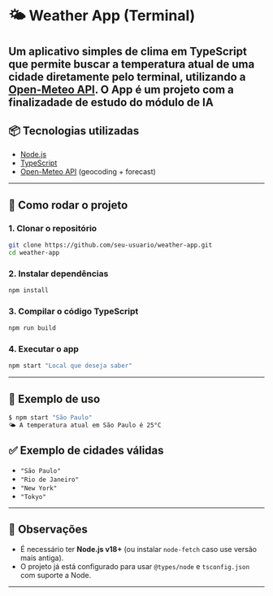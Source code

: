 # 🌤️ Weather App (Terminal)

Um aplicativo simples de **clima em TypeScript** que permite buscar a temperatura atual de uma cidade diretamente pelo **terminal**, utilizando a [Open-Meteo API](https://open-meteo.com/).
O App é um projeto com a finalizadade de estudo do módulo de IA 
---

## 📦 Tecnologias utilizadas

* [Node.js](https://nodejs.org/)
* [TypeScript](https://www.typescriptlang.org/)
* [Open-Meteo API](https://open-meteo.com/) (geocoding + forecast)

---

## 🚀 Como rodar o projeto

### 1. Clonar o repositório

```bash
git clone https://github.com/seu-usuario/weather-app.git
cd weather-app
```

### 2. Instalar dependências

```bash
npm install
```

### 3. Compilar o código TypeScript

```bash
npm run build
```

### 4. Executar o app

```bash
npm start "Local que deseja saber"
```

---

## 📌 Exemplo de uso

```bash
$ npm start "São Paulo"
🌤️ A temperatura atual em São Paulo é 25°C
```

## ✅ Exemplo de cidades válidas

* `"São Paulo"`
* `"Rio de Janeiro"`
* `"New York"`
* `"Tokyo"`

---

## 📖 Observações

* É necessário ter **Node.js v18+** (ou instalar `node-fetch` caso use versão mais antiga).
* O projeto já está configurado para usar `@types/node` e `tsconfig.json` com suporte a Node.

---

